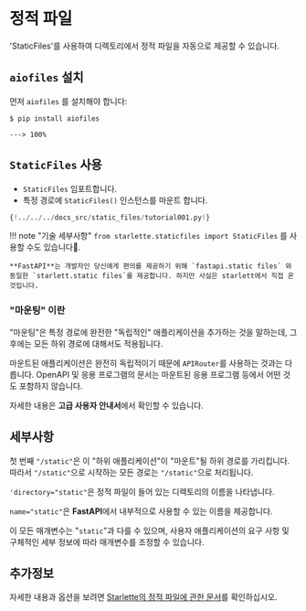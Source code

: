 # 정적 파일

'StaticFiles'를 사용하여 디렉토리에서 정적 파일을 자동으로 제공할 수 있습니다.

## `aiofiles` 설치

먼저 `aiofiles` 를 설치해야 합니다:

<div class="termy">

```console
$ pip install aiofiles

---> 100%
```

</div>

## `StaticFiles` 사용

* `StaticFiles` 임포트합니다.
* 특정 경로에 `StaticFiles()` 인스턴스를 마운트 합니다.

```Python hl_lines="2  6"
{!../../../docs_src/static_files/tutorial001.py!}
```

!!! note "기술 세부사항"
    `from starlette.staticfiles import StaticFiles` 를 사용할 수도 있습니다.

    **FastAPI**는 개발자인 당신에게 편의를 제공하기 위해 `fastapi.static files` 와 동일한 `starlett.static files`를 제공합니다. 하지만 사실은 starlett에서 직접 온 것입니다.

### "마운팅" 이란

"마운팅"은 특정 경로에 완전한 "독립적인" 애플리케이션을 추가하는 것을 말하는데, 그 후에는 모든 하위 경로에 대해서도 적용됩니다.

마운트된 애플리케이션은 완전히 독립적이기 때문에 `APIRouter`를 사용하는 것과는 다릅니다. OpenAPI 및 응용 프로그램의 문서는 마운트된 응용 프로그램 등에서 어떤 것도 포함하지 않습니다.

자세한 내용은 **고급 사용자 안내서**에서 확인할 수 있습니다.

## 세부사항

첫 번째 `"/static"`은 이 "하위 애플리케이션"이 "마운트"될 하위 경로를 가리킵니다. 따라서 `"/static"`으로 시작하는 모든 경로는 `"/static"`으로 처리됩니다.

`'directory="static"`은 정적 파일이 들어 있는 디렉토리의 이름을 나타냅니다.

`name="static"`은 **FastAPI**에서 내부적으로 사용할 수 있는 이름을 제공합니다.

이 모든 매개변수는 "`static`"과 다를 수 있으며, 사용자 애플리케이션의 요구 사항 및 구체적인 세부 정보에 따라 매개변수를 조정할 수 있습니다.


## 추가정보

자세한 내용과 옵션을 보려면 <a href="https://www.starlette.io/staticfiles/" class="external-link" target="_blank">Starlette의 정적 파일에 관한 문서</a>를 확인하십시오.
